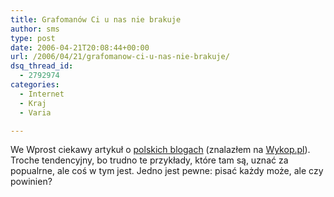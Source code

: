 ```yaml
---
title: Grafomanów Ci u nas nie brakuje
author: sms
type: post
date: 2006-04-21T20:08:44+00:00
url: /2006/04/21/grafomanow-ci-u-nas-nie-brakuje/
dsq_thread_id:
  - 2792974
categories:
  - Internet
  - Kraj
  - Varia

---
```

We Wprost ciekawy artykuł o <a target="_blank" href="http://www.wprost.pl/ar/?O=89274&#038;C=57">polskich blogach</a> (znalazłem na <a target="_blank" href="http://www.wykop.pl">Wykop.pl</a>). Troche tendencyjny, bo trudno te przykłady, które tam są, uznać za popualrne, ale coś w tym jest. Jedno jest pewne: pisać każdy może, ale czy powinien?